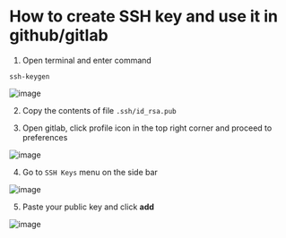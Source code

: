 # How to create SSH key and use it in github/gitlab

1. Open terminal and enter command 
```
ssh-keygen
```
![image](https://user-images.githubusercontent.com/51270744/198275036-67198b34-a59a-4d62-8040-5fcff2cc5593.png)


2. Copy the contents of file `.ssh/id_rsa.pub` 

3. Open gitlab, click profile icon in the top right corner and proceed to preferences

![image](https://user-images.githubusercontent.com/51270744/198275278-e84408c9-3663-4858-811b-54ffb403bbc2.png)


4. Go to `SSH Keys` menu on the side bar

![image](https://user-images.githubusercontent.com/51270744/198275558-3b3a4d98-7648-4dd8-b634-d2cb63f10cad.png)

5. Paste your public key and click **add**

![image](https://user-images.githubusercontent.com/51270744/198275741-558c3f4e-fd7f-4fe3-bfe4-ede6fccdeeea.png)

